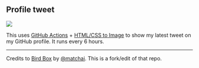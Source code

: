 ## Profile tweet

![](https://github.com/mscoutermarsh/profile-tweet/workflows/tweet%20tweet/badge.svg)

This uses [GitHub Actions](https://github.com/features/actions) + [HTML/CSS to Image](https://htmlcsstoimage.com) to show my latest tweet on my GitHub profile. It runs every 6 hours.


---

Credits to [Bird Box](https://github.com/matchai/bird-box) by [@matchai](https://github.com/matchai). This is a fork/edit of that repo.
